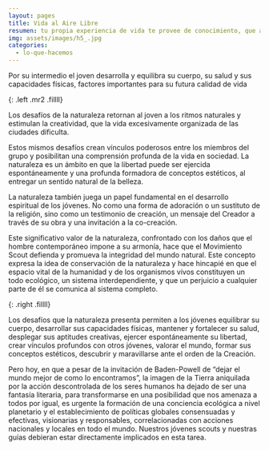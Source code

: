 ```yaml
---
layout: pages
title: Vida al Aire Libre
resumen: tu propia experiencia de vida te provee de conocimiento, que al momento de compartirlo con tu unidad se convierte en un aprendizaje para quienes te rodean
img: assets/images/h5_.jpg
categories: 
  - lo-que-hacemos
---
```

Por su intermedio el joven desarrolla y equilibra su cuerpo, su salud y sus capacidades físicas, factores importantes para su futura calidad de vida

<amp-img width="400" height="225" layout="fixed" alt="Vida al Aire Libre" src="/assets/images/naturaleza.jpg"></amp-img>
{: .left .mr2 .fillll}

Los desafíos de la naturaleza retornan al joven a los ritmos naturales y estimulan la creatividad, que la vida excesivamente organizada de las ciudades dificulta.

Estos mismos desafíos crean vínculos poderosos entre los miembros del grupo y posibilitan una comprensión profunda de la vida en sociedad. La naturaleza es un ámbito en que la libertad puede ser ejercida espontáneamente y una profunda formadora de conceptos estéticos, al entregar un sentido natural de la belleza.

La naturaleza también juega un papel fundamental en el desarrollo espiritual de los jóvenes. No como una forma de adoración o un sustituto de la religión, sino como un testimonio de creación, un mensaje del Creador a través de su obra y una invitación a la co-creación.

Este significativo valor de la naturaleza, confrontado con los daños que el hombre contemporáneo impone a su armonía, hace que el Movimiento Scout defienda y promueva la integridad del mundo natural. Este concepto expresa la idea de conservación de la naturaleza y hace hincapié en que el espacio vital de la humanidad y de los organismos vivos constituyen un todo ecológico, un sistema interdependiente, y que un perjuicio a cualquier parte de él se comunica al sistema completo.

<amp-img width="400" height="300" layout="fixed" alt="Vida al Aire Libre" src="/assets/images/naturaleza1.jpg"></amp-img>
{: .right .fillll}

Los desafíos que la naturaleza presenta permiten a los jóvenes equilibrar su cuerpo, desarrollar sus capacidades físicas, mantener y fortalecer su salud, desplegar sus aptitudes creativas, ejercer espontáneamente su libertad, crear vínculos profundos con otros jóvenes, valorar el mundo, formar sus conceptos estéticos, descubrir y maravillarse ante el orden de la Creación.

Pero hoy, en que a pesar de la invitación de Baden-Powell de “dejar el mundo mejor de como lo encontramos”, la imagen de la Tierra aniquilada por la acción descontrolada de los seres humanos ha dejado de ser una fantasía literaria, para transformarse en una posibilidad que nos amenaza a todos por igual, es urgente la formación de una conciencia ecológica a nivel planetario y el establecimiento de políticas globales consensuadas y efectivas, visionarias y responsables, correlacionadas con acciones nacionales y locales en todo el mundo. Nuestros jóvenes scouts y nuestras guías debieran estar directamente implicados en esta tarea.
